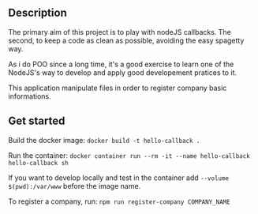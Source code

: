 ## Description

The primary aim of this project is to play with nodeJS callbacks.
The second, to keep a code as clean as possible, avoiding the easy spagetty way.

As i do POO since a long time, it's a good exercise to learn one of the NodeJS's way to develop and apply good developement pratices to it.

This application manipulate files in order to register company basic informations.

## Get started
Build the docker image: `docker build -t hello-callback .`

Run the container: `docker container run --rm -it --name hello-callback hello-callback sh`

If you want to develop locally and test in the container add `--volume $(pwd):/var/www` before the image name.

To register a company, run: `npm run register-company COMPANY_NAME`